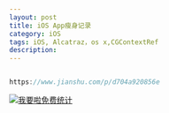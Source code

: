 ```yaml
---
layout: post
title: iOS App瘦身记录
category: iOS
tags: iOS, Alcatraz，os x,CGContextRef
description:
---
```



```javascript

https://www.jianshu.com/p/d704a920856e


```









<script language="javascript" type="text/javascript" src="//js.users.51.la/19176892.js"></script>
<noscript><a href="//www.51.la/?19176892" target="_blank"><img alt="&#x6211;&#x8981;&#x5566;&#x514D;&#x8D39;&#x7EDF;&#x8BA1;" src="//img.users.51.la/19176892.asp" style="border:none" /></a></noscript>


